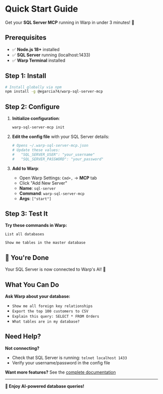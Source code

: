 # Quick Start Guide

Get your **SQL Server MCP** running in Warp in under 3 minutes! 🚀

## Prerequisites

- ✅ **Node.js 18+** installed
- ✅ **SQL Server** running (localhost:1433)
- ✅ **Warp Terminal** installed

## Step 1: Install

```bash
# Install globally via npm
npm install -g @egarcia74/warp-sql-server-mcp
```

## Step 2: Configure

1. **Initialize configuration**:

   ```bash
   warp-sql-server-mcp init
   ```

2. **Edit the config file** with your SQL Server details:

   ```bash
   # Opens ~/.warp-sql-server-mcp.json
   # Update these values:
   #   "SQL_SERVER_USER": "your_username"
   #   "SQL_SERVER_PASSWORD": "your_password"
   ```

3. **Add to Warp**:
   - Open Warp Settings: `Cmd+,` → **MCP** tab
   - Click "Add New Server"
   - **Name**: `sql-server`
   - **Command**: `warp-sql-server-mcp`
   - **Args**: `["start"]`

## Step 3: Test It

**Try these commands in Warp:**

```text
List all databases
```

```text
Show me tables in the master database
```

## 🎉 You're Done

Your SQL Server is now connected to Warp's AI! 🤖

## What You Can Do

**Ask Warp about your database:**

- `Show me all foreign key relationships`
- `Export the top 100 customers to CSV`
- `Explain this query: SELECT * FROM Orders`
- `What tables are in my database?`

## Need Help?

**Not connecting?**

- Check that SQL Server is running: `telnet localhost 1433`
- Verify your username/password in the config file

**Want more features?** See the [complete documentation](README.md)

---

**🚀 Enjoy AI-powered database queries!**
